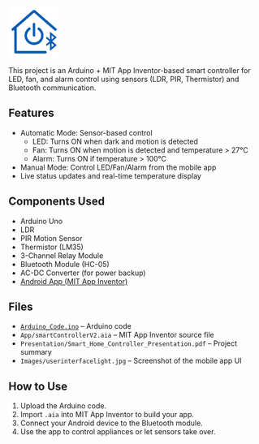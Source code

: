 <img src="https://raw.githubusercontent.com/ajeyverma/smartcontroller/main/Assets/AppSource/app_logo.png" alt="Smart Home Logo" width="100"/> 


This project is an Arduino + MIT App Inventor-based smart controller for LED, fan, and alarm control using sensors (LDR, PIR, Thermistor) and Bluetooth communication.

## Features
- Automatic Mode: Sensor-based control
  - LED: Turns ON when dark and motion is detected
  - Fan: Turns ON when motion is detected and temperature > 27°C
  - Alarm: Turns ON if temperature > 100°C
- Manual Mode: Control LED/Fan/Alarm from the mobile app
- Live status updates and real-time temperature display

## Components Used
- Arduino Uno
- LDR
- PIR Motion Sensor
- Thermistor (LM35)
- 3-Channel Relay Module
- Bluetooth Module (HC-05)
- AC-DC Converter (for power backup)
- <a href="https://github.com/ajeyverma/smartcontroller/tree/main/Releases">Android App (MIT App Inventor) <a/>

## Files
- <a href="/ARDUINO_CODE.ino">`Arduino_Code.ino`<a/> – Arduino code
- `App/smartControllerV2.aia` – MIT App Inventor source file
- `Presentation/Smart_Home_Controller_Presentation.pdf` – Project summary
- `Images/userinterfacelight.jpg` – Screenshot of the mobile app UI

## How to Use
1. Upload the Arduino code.
2. Import `.aia` into MIT App Inventor to build your app.
3. Connect your Android device to the Bluetooth module.
4. Use the app to control appliances or let sensors take over.


